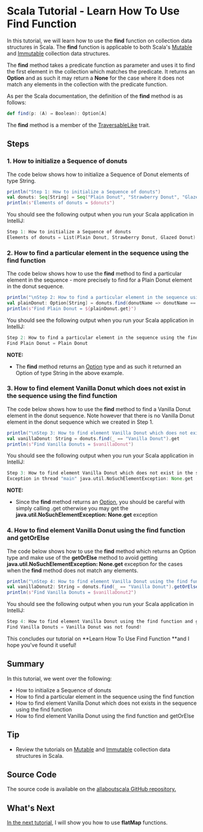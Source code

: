 # Scala Tutorial - Learn How To Use Find Function


In this tutorial, we will learn how to use the **find** function on collection data structures in Scala. The **find** function is applicable to both Scala's [Mutable](http://allaboutscala.com/tutorials/chapter-7-beginner-tutorial-using-scala-mutable-collection/) and [Immutable](http://allaboutscala.com/tutorials/chapter-6-beginner-tutorial-using-scala-immutable-collection/) collection data structures.

 

The **find** method takes a predicate function as parameter and uses it to find the first element in the collection which matches the predicate. It returns an **Option** and as such it may return a **None** for the case where it does not match any elements in the collection with the predicate function.

 

As per the Scala documentation, the definition of the **find** method is as follows:

```scala
def find(p: (A) ⇒ Boolean): Option[A]

```

 

The **find** method is a member of the [TraversableLike](http://www.scala-lang.org/api/current/scala/collection/TraversableLike.html) trait.

## Steps

### 1. How to initialize a Sequence of donuts

The code below shows how to initialize a Sequence of Donut elements of type String.

```scala
println("Step 1: How to initialize a Sequence of donuts")
val donuts: Seq[String] = Seq("Plain Donut", "Strawberry Donut", "Glazed Donut")
println(s"Elements of donuts = $donuts")

```

 

You should see the following output when you run your Scala application in IntelliJ:

```scala
Step 1: How to initialize a Sequence of donuts
Elements of donuts = List(Plain Donut, Strawberry Donut, Glazed Donut)

```

 

### 2. How to find a particular element in the sequence using the find function

The code below shows how to use the **find** method to find a particular element in the sequence - more precisely to find for a Plain Donut element in the donut sequence.

```scala
println("\nStep 2: How to find a particular element in the sequence using the find function")
val plainDonut: Option[String] = donuts.find(donutName => donutName == "Plain Donut")
println(s"Find Plain Donut = ${plainDonut.get}")


```

You should see the following output when you run your Scala application in IntelliJ:

```scala
Step 2: How to find a particular element in the sequence using the find function
Find Plain Donut = Plain Donut

```

**NOTE:**

- The **find** method returns an [Option](http://allaboutscala.com/tutorials/chapter-3-beginner-tutorial-using-functions-scala/scala-tutorial-learn-create-function-return-type/) type and as such it returned an Option of type String in the above example.

### 3. How to find element Vanilla Donut which does not exist in the sequence using the find function

The code below shows how to use the **find** method to find a Vanilla Donut element in the donut sequence. Note however that there is no Vanilla Donut element in the donut sequence which we created in Step 1.

```scala
println("\nStep 3: How to find element Vanilla Donut which does not exist in the sequence using the find function")
val vanillaDonut: String = donuts.find(_ == "Vanilla Donut").get
println(s"Find Vanilla Donuts = $vanillaDonut")


```

You should see the following output when you run your Scala application in IntelliJ:

```scala
Step 3: How to find element Vanilla Donut which does not exist in the sequence using the find function
Exception in thread "main" java.util.NoSuchElementException: None.get


```

**NOTE:**

- Since the **find** method returns an [Option](http://allaboutscala.com/tutorials/chapter-2-learning-basics-scala-programming/scala-tutorial-learn-use-option-avoid-null/), you should be careful with simply calling .get otherwise you may get the **java.util.NoSuchElementException: None.get** exception

### 4. How to find element Vanilla Donut using the find function and getOrElse

The code below shows how to use the **find** method which returns an Option type and make use of the **getOrElse** method to avoid getting **java.util.NoSuchElementException: None.get** exception for the cases when the **find** method does not match any elements.

```scala
println("\nStep 4: How to find element Vanilla Donut using the find function and getOrElse")
val vanillaDonut2: String = donuts.find(_ == "Vanilla Donut").getOrElse("Vanilla Donut was not found!")
println(s"Find Vanilla Donuts = $vanillaDonut2")


```

You should see the following output when you run your Scala application in IntelliJ:

```scala
Step 4: How to find element Vanilla Donut using the find function and getOrElse
Find Vanilla Donuts = Vanilla Donut was not found!

```

 

This concludes our tutorial on **Learn How To Use Find Function **and I hope you've found it useful!

 

## Summary

In this tutorial, we went over the following:

- How to initialize a Sequence of donuts
- How to find a particular element in the sequence using the find function
- How to find element Vanilla Donut which does not exists in the sequence using the find function
- How to find element Vanilla Donut using the find function and getOrElse

## Tip

- Review the tutorials on [Mutable](http://allaboutscala.com/tutorials/chapter-7-beginner-tutorial-using-scala-mutable-collection/) and [Immutable](http://allaboutscala.com/tutorials/chapter-6-beginner-tutorial-using-scala-immutable-collection/) collection data structures in Scala.

## Source Code

The source code is available on the [allaboutscala GitHub repository.](https://github.com/nadimbahadoor/allaboutscala)

 

## What's Next

[In the next tutorial](http://allaboutscala.com/tutorials/chapter-8-beginner-tutorial-using-scala-collection-functions/scala-flatmap-function/), I will show you how to use **flatMap** functions.